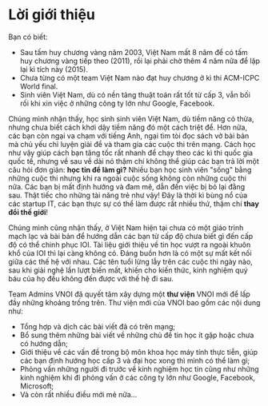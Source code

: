 # Lời giới thiệu

Bạn có biết:

- Sau tấm huy chương vàng năm 2003, Việt Nam mất 8 năm để có tấm huy chương vàng tiếp theo (2011), rồi lại phải chờ thêm 4 năm nữa để lặp lại kì tích này (2015).
- Chưa từng có một team Việt Nam nào đạt huy chương ở kì thi ACM-ICPC World final.
- Sinh viên Việt Nam, dù có nền tảng thuật toán rất tốt từ cấp 3, vẫn bối rối khi xin việc ở những công ty lớn như Google, Facebook.

Chúng mình nhận thấy, học sinh sinh viên Việt Nam, dù tiềm năng có thừa, nhưng chưa biết cách khơi dậy tiềm năng đó một cách triệt để. Hơn nữa, các bạn còn ngại va chạm với tiếng Anh, ngại tìm tòi đọc sách vở bài bản mà chủ yếu chỉ luyện giải đề và tham gia các cuộc thi trên mạng. Cách học như vậy giúp cách bạn tăng tốc rất nhanh để chạy theo các kì thi quốc gia quốc tế, nhưng về sau về dài nó thậm chí không thể giúp các bạn trả lời một câu hỏi đơn giản: **học tin để làm gì?** Nhiều bạn học sinh viên "sống" bằng những cuộc thi nhưng khi ra ngoài cuộc sống không còn những cuộc thi nữa. Các bạn bị mất định hướng và đam mê, dẫn đến việc bị bỏ lại đằng sau. Thật tiếc cho những tài năng trẻ như vậy! Đây là thời kì bùng nổ của các startup IT, các bạn thực sự có thể làm được rất nhiều thứ, thậm chí **thay đổi thế giới**!

Chúng mình cũng nhận thấy, ở Việt Nam hiện tại chưa có một giáo trình mạch lạc và bài bản để hướng dẫn các bạn từ cấp độ chưa biết gì đến cấp độ có thể chinh phục IOI. Tài liệu giới thiệu về tin học vượt ra ngoài khuôn khổ của IOI thì lại càng không có. Đáng buồn hơn là có một sự mất kết nối giữa các thế hệ với nhau. Các tên tuổi lừng lẫy trên các cuộc thi ngày nào, sau khi giải nghệ lần lượt biến mất, khiến cho kiến thức, kinh nghiệm quý báu của họ đều không đến được với thế hệ đi sau.

Team Admins VNOI đã quyết tâm xây dựng một **thư viện** VNOI mới để lấp đầy những khoảng trống trên. Thư viện mới của VNOI bao gồm các nội dung như:

- Tổng hợp và dịch các bài viết đã có trên mạng;
- Bổ sung thêm những bài viết về những chủ đề tin học ít gặp hoặc chưa có hướng dẫn;
- Giới thiệu về các vấn đề trong bộ môn khoa học máy tính thực tiễn, giúp các bạn định hướng học cấp 3 và đại học xong thì mình có thể làm gì;
- Phỏng vấn những người đi trước về kinh nghiệm học tin cũng như những kinh nghiệm khi đi phỏng vấn ở các công ty lớn như Google, Facebook, Microsoft; 
- Và còn rất nhiều điều mới mẻ nữa...
